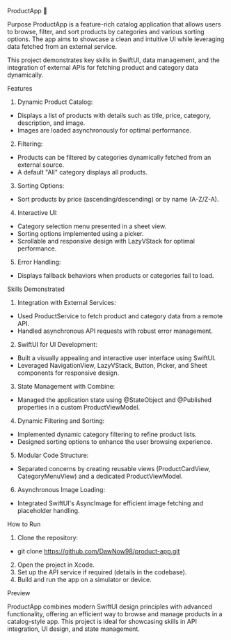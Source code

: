 ProductApp 🛒


Purpose
ProductApp is a feature-rich catalog application that allows users to browse, filter, and sort products by categories and various sorting options. The app aims to showcase a clean and intuitive UI while leveraging data fetched from an external service.

This project demonstrates key skills in SwiftUI, data management, and the integration of external APIs for fetching product and category data dynamically.

Features
1. Dynamic Product Catalog:
- Displays a list of products with details such as title, price, category, description, and image.
- Images are loaded asynchronously for optimal performance.
2. Filtering:
- Products can be filtered by categories dynamically fetched from an external source.
- A default "All" category displays all products.
3. Sorting Options:
- Sort products by price (ascending/descending) or by name (A-Z/Z-A).
4. Interactive UI:
- Category selection menu presented in a sheet view.
- Sorting options implemented using a picker.
- Scrollable and responsive design with LazyVStack for optimal performance.
5. Error Handling:
- Displays fallback behaviors when products or categories fail to load.


Skills Demonstrated
1. Integration with External Services:
- Used ProductService to fetch product and category data from a remote API.
- Handled asynchronous API requests with robust error management.
2. SwiftUI for UI Development:
- Built a visually appealing and interactive user interface using SwiftUI.
- Leveraged NavigationView, LazyVStack, Button, Picker, and Sheet components for responsive design.
3. State Management with Combine:
- Managed the application state using @StateObject and @Published properties in a custom ProductViewModel.
4. Dynamic Filtering and Sorting:
- Implemented dynamic category filtering to refine product lists.
- Designed sorting options to enhance the user browsing experience.
5. Modular Code Structure:
- Separated concerns by creating reusable views (ProductCardView, CategoryMenuView) and a dedicated ProductViewModel.
6. Asynchronous Image Loading:
- Integrated SwiftUI's AsyncImage for efficient image fetching and placeholder handling.


How to Run
1. Clone the repository:
- git clone https://github.com/DawNow98/product-app.git
2. Open the project in Xcode.
3. Set up the API service if required (details in the codebase).
4. Build and run the app on a simulator or device.

  
Preview

ProductApp combines modern SwiftUI design principles with advanced functionality, offering an efficient way to browse and manage products in a catalog-style app. This project is ideal for showcasing skills in API integration, UI design, and state management.
